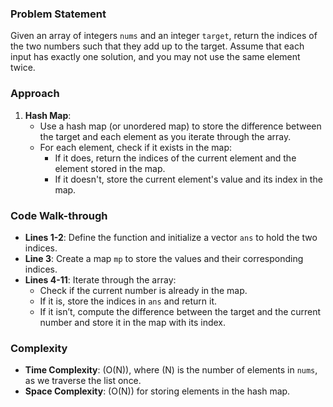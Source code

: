 ### Problem Statement
Given an array of integers `nums` and an integer `target`, return the indices of the two numbers such that they add up to the target. Assume that each input has exactly one solution, and you may not use the same element twice.

### Approach
1. **Hash Map**:
   - Use a hash map (or unordered map) to store the difference between the target and each element as you iterate through the array.
   - For each element, check if it exists in the map:
     - If it does, return the indices of the current element and the element stored in the map.
     - If it doesn't, store the current element's value and its index in the map.
   
### Code Walk-through
- **Lines 1-2**: Define the function and initialize a vector `ans` to hold the two indices.
- **Line 3**: Create a map `mp` to store the values and their corresponding indices.
- **Lines 4-11**: Iterate through the array:
  - Check if the current number is already in the map.
  - If it is, store the indices in `ans` and return it.
  - If it isn’t, compute the difference between the target and the current number and store it in the map with its index.

### Complexity
- **Time Complexity**: \(O(N)\), where \(N\) is the number of elements in `nums`, as we traverse the list once.
- **Space Complexity**: \(O(N)\) for storing elements in the hash map.
